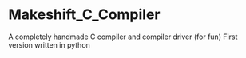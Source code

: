 # Makeshift_C_Compiler
A completely handmade C compiler and compiler driver (for fun)
First version written in python